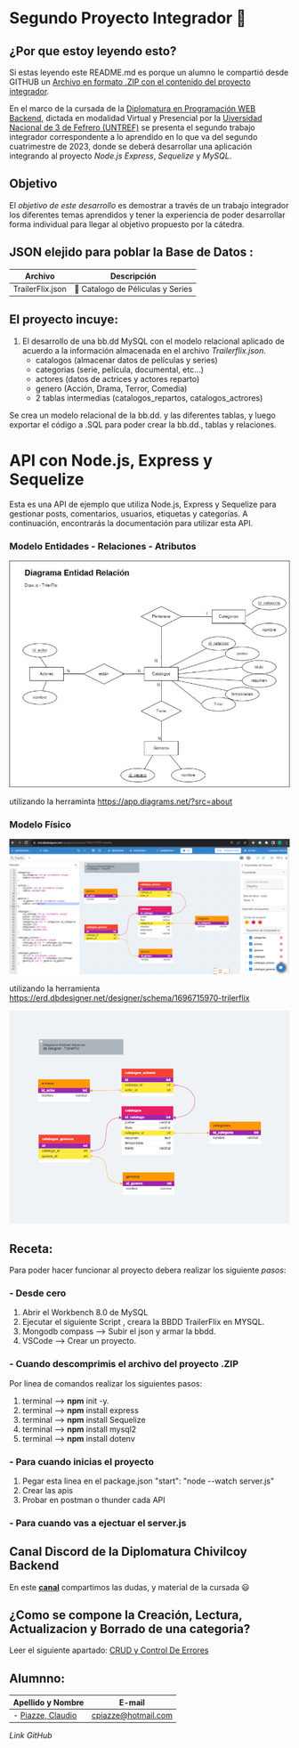 #  Segundo Proyecto Integrador 🚀

## ¿Por que estoy leyendo esto?
Si estas leyendo este README.md es porque un alumno le compartió desde GITHUB un [Archivo en formato .ZIP con el contenido del proyecto integrador](https://github.com/ClaudioPiazze/Proyecto_Integrador_2). 

En el marco de la cursada de la [Diplomatura en Programación WEB Backend](http://cuch.gob.ar/desarrollador-web-full-stack/), 
dictada en modalidad Virtual y Presencial por la [Uiversidad Nacional de 3 de Fefrero (UNTREF)](https://www.untref.edu.ar/) se presenta el segundo trabajo integrador correspondente a lo aprendido en lo que va del segundo cuatrimestre de 2023, donde se deberá desarrollar una aplicación integrando al proyecto *Node.js* *Express*, *Sequelize* y *MySQL*.

## Objetivo
El _objetivo de este desarrollo_ es demostrar a través de un trabajo integrador los diferentes temas aprendidos y tener la experiencia de poder desarrollar forma individual para llegar al objetivo propuesto por la cátedra.

## JSON elejido para poblar la Base de Datos : 

| Archivo | Descripción |
|--------------|--------------|
| TrailerFlix.json  | 🎦 Catalogo de Péliculas y Series   |
	
## El proyecto incuye:
1. El desarrollo de una bb.dd MySQL con el modelo relacional aplicado de acuerdo a la información almacenada en el archivo *Trailerflix.json*.
   	-  catalogos (almacenar datos de películas y series)
	-  categorias (serie, película, documental, etc...)
	-  actores (datos de actrices y actores reparto)
	-  genero (Acción, Drama, Terror, Comedia)
	-  2 tablas intermedias (catalogos_repartos, catalogos_actrores)

Se crea un modelo relacional de la bb.dd. y las diferentes tablas, y luego exportar el código a .SQL para poder crear la bb.dd., tablas y relaciones.

# API con Node.js, Express y Sequelize

Esta es una API de ejemplo que utiliza Node.js, Express y Sequelize para gestionar posts, comentarios, usuarios, etiquetas y categorías. A continuación, encontrarás la documentación para utilizar esta API.

### Modelo Entidades - Relaciones - Atributos 

![imagen Draw.IO_DER_TrilerFlix](./1_Draw.IO_DER_TrilerFlix.jpg)

utilizando la herraminta https://app.diagrams.net/?src=about

### Modelo Físico

![imagen DBDesigner_DER_TrilerFlix](./2_DBDesigner_DER_TrilerFlix.jpg)

utilizando la herramienta https://erd.dbdesigner.net/designer/schema/1696715970-trilerflix

![imagen TrilerFlix.png](./trilerflix.png)



## Receta:
Para poder hacer funcionar al proyecto debera realizar los siguiente _pasos_:

### - Desde cero
1. Abrir el Workbench 8.0 de MySQL
2. Ejecutar el siguiente Script , creara la BBDD TrailerFlix en MYSQL.
3. Mongodb compass --> Subir el json y armar la bbdd.
4. VSCode --> Crear un proyecto.

### - Cuando descomprimis el archivo del proyecto .ZIP
Por linea de comandos realizar los siguientes pasos:
1. terminal --> **npm** init -y.
2. terminal --> **npm** install express
3. terminal --> **npm** install Sequelize
4. terminal --> **npm** install mysql2
5. terminal --> **npm** install dotenv

### - Para cuando inicias el proyecto
1. Pegar esta linea en el package.json   "start": "node --watch server.js"
2. Crear las apis
3. Probar en postman o thunder cada API

### - Para cuando vas a ejectuar el server.js


## Canal Discord de la Diplomatura Chivilcoy Backend
En este **[canal](https://discord.com/channels/1041764377386287134/1096437854118359050)** compartimos las dudas, y material de la cursada :smiley:

## ¿Como se compone la Creación, Lectura, Actualizacion y Borrado de una categoria? 
Leer el siguiente apartado: [CRUD y Control De Errores](./CRUD_Categorias.md)  

## Alumnno:
| Apellido y Nombre  | E-mail |
|-------------|--------------|
| - [Piazze, Claudio ](https://github.com/ClaudioPiazze/)| cpiazze@hotmail.com |
_Link GitHub_

